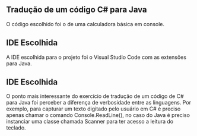 ## Tradução de um código C# para Java 
O código escolhido foi o de uma calculadora básica em console.

## IDE Escolhida
A IDE escolhida para o projeto foi o Visual Studio Code com as extensões para Java.

## IDE Escolhida
O ponto mais interessante do exercício de tradução de um código de C# para Java foi perceber a 
diferença de verbosidade entre as linguagens. Por exemplo, para capturar um texto digitado 
pelo usuário em C# é preciso apenas chamar o comando Console.ReadLine(), no caso do Java é preciso 
instanciar uma classe chamada Scanner para ter acesso a leitura do teclado.
